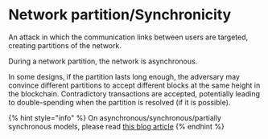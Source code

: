 # Network partition/Synchronicity

An attack in which the communication links between users are targeted, creating partitions of the network.

During a network partition, the network is asynchronous.

In some designs, if the partition lasts long enough, the adversary may convince different partitions to accept different blocks at the same height in the blockchain. Contradictory transactions are accepted, potentially leading to double-spending when the partition is resolved (if it is possible).

{% hint style="info" %}
On asynchronous/synchronous/partially synchronous models, please read [this blog article](https://decentralizedthoughts.github.io/2019-06-01-2019-5-31-models/)
{% endhint %}
